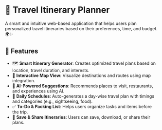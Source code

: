 # 🧳 Travel Itinerary Planner

A smart and intuitive web-based application that helps users plan personalized travel itineraries based on their preferences, time, and budget. 🌍✨

## 🚀 Features

- 🗺️ **Smart Itinerary Generator**: Creates optimized travel plans based on location, travel duration, and interests.
- 📍 **Interactive Map View**: Visualize destinations and routes using map integration.
- 🧠 **AI-Powered Suggestions**: Recommends places to visit, restaurants, and experiences using AI.
- 📅 **Daily Schedules**: Auto-generates a day-wise travel plan with timings and categories (e.g., sightseeing, food).
- ✅ **To-Do & Packing List**: Helps users organize tasks and items before the trip.
- 💾 **Save & Share Itineraries**: Users can save, download, or share their plans.
